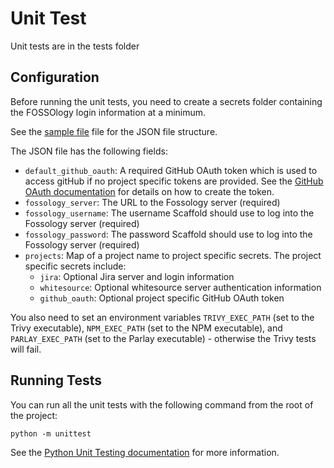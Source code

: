 # Unit Test

Unit tests are in the tests folder

## Configuration

Before running the unit tests, you need to create a secrets folder containing the FOSSOlogy login information at a minimum.

See the [sample file](./sample-scaffold-secrets.json) file for the JSON file structure.

The JSON file has the following fields:
* `default_github_oauth`: A required GitHub OAuth token which is used to access gitHub if no project specific tokens are provided.  See the [GitHub OAuth documentation](https://docs.github.com/en/developers/apps/building-oauth-apps/authorizing-oauth-apps) for details on how to create the token.
* `fossology_server`: The URL to the Fossology server (required)
* `fossology_username`: The username Scaffold should use to log into the Fossology server (required)
* `fossology_password`: The password Scaffold should use to log into the Fossology server (required)
* `projects`: Map of a project name to project specific secrets.  The project specific secrets include:
  * `jira`: Optional Jira server and login information
  * `whitesource`: Optional whitesource server authentication information
  * `github_oauth`: Optional project specific GitHub OAuth token
  
You also need to set an environment variables `TRIVY_EXEC_PATH` (set to the Trivy executable), `NPM_EXEC_PATH` (set to the NPM executable), and `PARLAY_EXEC_PATH` (set to the Parlay executable) - otherwise the Trivy tests will fail.

## Running Tests

You can run all the unit tests with the following command from the root of the project:

```
python -m unittest
```

See the [Python Unit Testing documentation](https://docs.python.org/3/library/unittest.html) for more information.